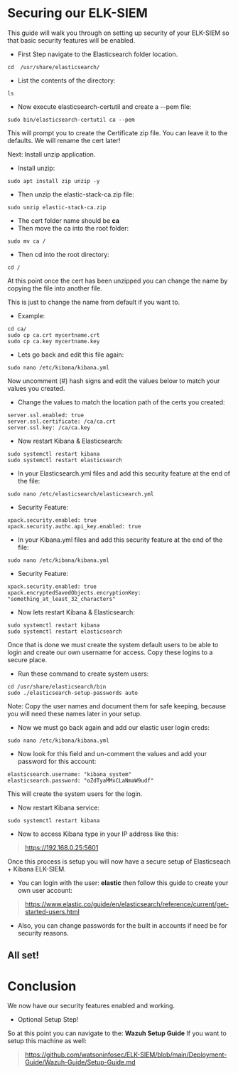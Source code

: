 # Securing our ELK-SIEM

This guide will walk you through on setting up security of your ELK-SIEM so that basic security features will be enabled.

- First Step navigate to the Elasticsearch folder location.

~~~
cd  /usr/share/elasticsearch/
~~~

- List the contents of the directory:

~~~
ls
~~~

- Now execute elasticsearch-certutil and create a --pem file:

~~~
sudo bin/elasticsearch-certutil ca --pem
~~~

This will prompt you to create the Certificate zip file. You can leave it to the defaults. We will rename the cert later!

Next: Install unzip application.

- Install unzip:

~~~
sudo apt install zip unzip -y
~~~

- Then unzip the elastic-stack-ca.zip file:

~~~
sudo unzip elastic-stack-ca.zip
~~~

- The cert folder name should be **ca**
- Then move the ca into the root folder: 

~~~
sudo mv ca /
~~~

- Then cd into the root directory:

~~~
cd /
~~~

At this point once the cert has been unzipped you can change the name by copying the file into another file.

This is just to change the name from default if you want to.

- Example:

~~~
cd ca/
sudo cp ca.crt mycertname.crt
sudo cp ca.key mycertname.key
~~~

- Lets go back and edit this file again:
~~~
sudo nano /etc/kibana/kibana.yml
~~~

Now uncomment (#) hash signs and edit the values below to match your values you created.

- Change the values to match the location path of the certs you created:

~~~
server.ssl.enabled: true
server.ssl.certificate: /ca/ca.crt
server.ssl.key: /ca/ca.key
~~~

- Now restart Kibana & Elasticsearch:

~~~
sudo systemctl restart kibana
sudo systemctl restart elasticsearch
~~~


- In your Elasticsearch.yml files and add this security feature at the end of the file:

~~~
sudo nano /etc/elasticsearch/elasticsearch.yml
~~~
- Security Feature:

~~~
xpack.security.enabled: true
xpack.security.authc.api_key.enabled: true
~~~

- In your Kibana.yml files and add this security feature at the end of the file:

~~~
sudo nano /etc/kibana/kibana.yml
~~~
- Security Feature:

~~~
xpack.security.enabled: true
xpack.encryptedSavedObjects.encryptionKey: "something_at_least_32_characters"
~~~

- Now lets restart Kibana & Elasticsearch:

~~~
sudo systemctl restart kibana
sudo systemctl restart elasticsearch
~~~



Once that is done we must create the system default users to be able to login and create our own username for access. Copy these logins to a secure place.

- Run these command to create system users:

~~~
cd /usr/share/elasticsearch/bin
sudo ./elasticsearch-setup-passwords auto
~~~

Note: Copy the user names and document them for safe keeping, because you will need these names later in your setup.

- Now we must go back again and add our elastic user login creds:

~~~
sudo nano /etc/kibana/kibana.yml
~~~

- Now look for this field and un-comment the values and add your password for this account:

~~~
elasticsearch.username: "kibana_system"
elasticsearch.password: "oZdTyaMMxCLaNmaW9udf"
~~~

This will create the system users for the login.

- Now restart Kibana service:

~~~
sudo systemctl restart kibana
~~~

- Now to access Kibana type in your IP address like this:
> https://192.168.0.25:5601


Once this process is setup you will now have a secure setup of Elasticseach + Kibana ELK-SIEM.

- You can login with the user: **elastic** then follow this guide to create your own user account:

> https://www.elastic.co/guide/en/elasticsearch/reference/current/get-started-users.html

- Also, you can change passwords for the built in accounts if need be for security reasons.

## All set!

# Conclusion

We now have our security features enabled and working. 

- Optional Setup Step!

So at this point you can navigate to the: **Wazuh Setup Guide** If you want to setup this machine as well: 
> https://github.com/watsoninfosec/ELK-SIEM/blob/main/Deployment-Guide/Wazuh-Guide/Setup-Guide.md


